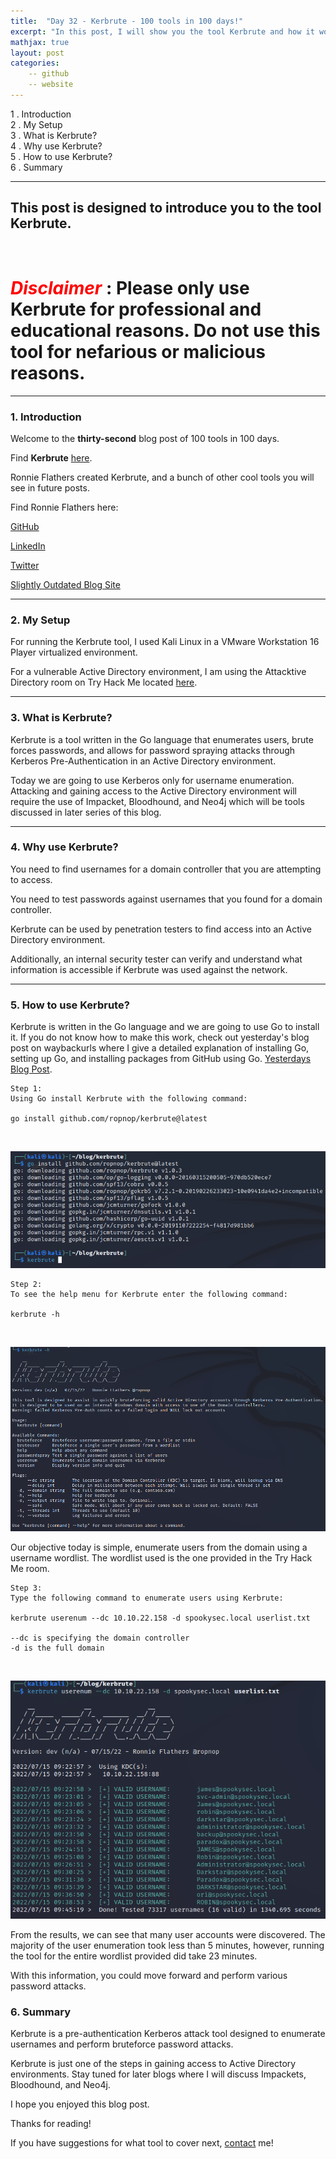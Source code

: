 ```yaml
---
title:  "Day 32 - Kerbrute - 100 tools in 100 days!"
excerpt: "In this post, I will show you the tool Kerbrute and how it works."
mathjax: true
layout: post
categories:
    -- github
    -- website
---
```


1 . Introduction
<br>
2 . My Setup
<br>
3 . What is Kerbrute?
<br>
4 . Why use Kerbrute?
<br>
5 . How to use Kerbrute?
<br>
6 . Summary

---

## This post is designed to introduce you to the tool Kerbrute.

![]()

# <span style="color:red">***Disclaimer***</span> : **Please only use Kerbrute for professional and educational reasons. Do not use this tool for nefarious or malicious reasons.**

---

### 1. **Introduction**

Welcome to the **thirty-second** blog post of 100 tools in 100 days.<br> 

Find **Kerbrute** [here](https://github.com/ropnop/kerbrute).

Ronnie Flathers created Kerbrute, and a bunch of other cool tools you will see in future posts. 

Find Ronnie Flathers here:

[GitHub](https://github.com/ropnop)

[LinkedIn](https://www.linkedin.com/in/rflathers/)

[Twitter](https://twitter.com/ropnop)

[Slightly Outdated Blog Site](https://blog.ropnop.com/)


---

### 2. **My Setup**

For running the Kerbrute tool, I used Kali Linux in a VMware Workstation 16 Player virtualized environment.

For a vulnerable Active Directory environment, I am using the Attacktive Directory room on Try Hack Me located [here](https://tryhackme.com/room/attacktivedirectory).

---

### 3. **What is Kerbrute?**

Kerbrute is a tool written in the Go language that enumerates users, brute forces passwords, and allows for password spraying attacks through Kerberos Pre-Authentication in an Active Directory environment. 

Today we are going to use Kerberos only for username enumeration. Attacking and gaining access to the Active Directory environment will require the use of Impacket, Bloodhound, and Neo4j which will be tools discussed in later series of this blog. 


---

### 4. **Why use Kerbrute?**

You need to find usernames for a domain controller that you are attempting to access. 

You need to test passwords against usernames that you found for a domain controller. 

Kerbrute can be used by penetration testers to find access into an Active Directory environment. 

Additionally, an internal security tester can verify and understand what information is accessible if Kerbrute was used against the network. 

---

### 5. **How to use Kerbrute?**

Kerbrute is written in the Go language and we are going to use Go to install it. If you do not know how to make this work, check out yesterday's blog post on waybackurls where I give a detailed explanation of installing Go, setting up Go, and installing packages from GitHub using Go. [Yesterdays Blog Post](https://matthewomccorkle.github.io/day_031_waybackurls/#:~:text=Step%200%20first.-,Step%200%20(a)%3A,-Run%20the%20following).

    Step 1:
    Using Go install Kerbrute with the following command:

    go install github.com/ropnop/kerbrute@latest

<br>

![](https://raw.githubusercontent.com/matthewomccorkle/matthewomccorkle.github.io/master/_posts/assets/100%20tools/kerbrute/kerbrute1.PNG)

    Step 2:
    To see the help menu for Kerbrute enter the following command:

    kerbrute -h

<br>

![](https://raw.githubusercontent.com/matthewomccorkle/matthewomccorkle.github.io/master/_posts/assets/100%20tools/kerbrute/kerbrute2.PNG)


Our objective today is simple, enumerate users from the domain using a username wordlist. The wordlist used is the one provided in the Try Hack Me room. 

    Step 3:
    Type the following command to enumerate users using Kerbrute:

    kerbrute userenum --dc 10.10.22.158 -d spookysec.local userlist.txt

    --dc is specifying the domain controller
    -d is the full domain

<br>

![](https://raw.githubusercontent.com/matthewomccorkle/matthewomccorkle.github.io/master/_posts/assets/100%20tools/kerbrute/kerbrute3.PNG)

From the results, we can see that many user accounts were discovered. The majority of the user enumeration took less than 5 minutes, however, running the tool for the entire wordlist provided did take 23 minutes. 

With this information, you could move forward and perform various password attacks.

### 6. **Summary**

Kerbrute is a pre-authentication Kerberos attack tool designed to enumerate usernames and perform bruteforce password attacks. 

Kerbrute is just one of the steps in gaining access to Active Directory environments. Stay tuned for later blogs where I will discuss Impackets, Bloodhound, and Neo4j.

I hope you enjoyed this blog post.

Thanks for reading!<br>

If you have suggestions for what tool to cover next, [contact](mailto:matthew.o.mccorkle@gmail.com) me!

